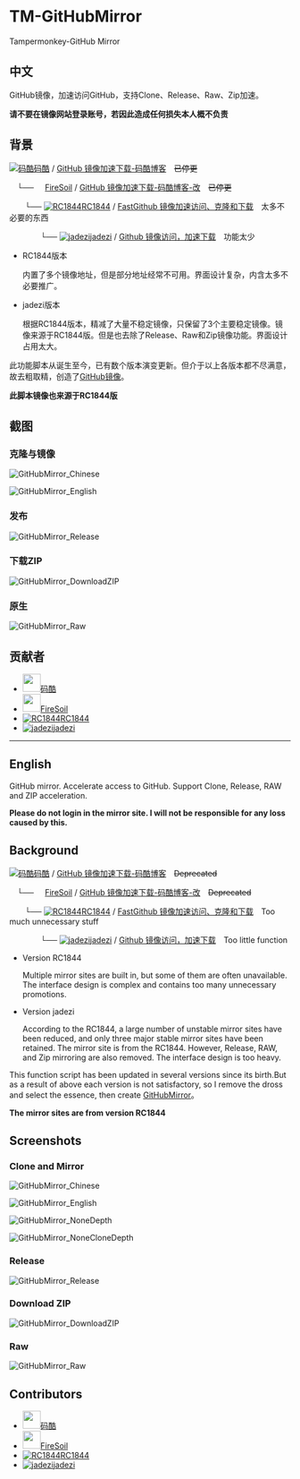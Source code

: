 # TM-GitHubMirror
Tampermonkey-GitHub Mirror

## 中文

GitHub镜像，加速访问GitHub，支持Clone、Release、Raw、Zip加速。

**请不要在镜像网站登录账号，若因此造成任何损失本人概不负责**

## 背景

[![码酷](https://greasyfork.org/packs/media/images/blacklogo16-5421a97c75656cecbe2befcec0778a96.png)码酷](https://greasyfork.org/zh-CN/users/305098) / [GitHub 镜像加速下载-码酷博客](https://greasyfork.org/zh-CN/scripts/383577)&emsp;~~已停更~~

&emsp;└── [<img src="https://avatars.githubusercontent.com/u/12509091?s=16&v=4" width="16px" height="16px"/>FireSoil](https://github.com/FireSoil) / [GitHub 镜像加速下载-码酷博客-改](https://greasyfork.org/zh-CN/scripts/391911)&emsp;~~已停更~~

&emsp;&emsp;└── [![RC1844](https://avatars.githubusercontent.com/u/14369275?s=16&v=4)RC1844](https://github.com/RC1844) / [FastGithub 镜像加速访问、克隆和下载](https://github.com/RC1844/FastGithub)&emsp;太多不必要的东西

&emsp;&emsp;&emsp;&emsp;└── [![jadezi](https://avatars.githubusercontent.com/u/46995667?s=16&v=4)jadezi](https://github.com/jadezi) / [Github 镜像访问，加速下载](https://github.com/jadezi/github-accelerator)&emsp;功能太少

- RC1844版本

  内置了多个镜像地址，但是部分地址经常不可用。界面设计复杂，内含太多不必要推广。
- jadezi版本

  根据RC1844版本，精减了大量不稳定镜像，只保留了3个主要稳定镜像。镜像来源于RC1844版。但是也去除了Release、Raw和Zip镜像功能。界面设计占用太大。

此功能脚本从诞生至今，已有数个版本演变更新。但介于以上各版本都不尽满意，故去粗取精，创造了[GitHub镜像](https://github.com/HaleShaw/TM-GitHubMirror)。

**此脚本镜像也来源于RC1844版**

## 截图

### 克隆与镜像

![GitHubMirror_Chinese](https://raw.githubusercontent.com/HaleShaw/TM-GitHubMirror/master/Screenshots/GitHubMirror_Chinese.png)

![GitHubMirror_English](https://raw.githubusercontent.com/HaleShaw/TM-GitHubMirror/master/Screenshots/GitHubMirror_English.png)

### 发布

![GitHubMirror_Release](https://raw.githubusercontent.com/HaleShaw/TM-GitHubMirror/master/Screenshots/GitHubMirror_Release.png)

### 下载ZIP

![GitHubMirror_DownloadZIP](https://raw.githubusercontent.com/HaleShaw/TM-GitHubMirror/master/Screenshots/GitHubMirror_DownloadZIP.png)

### 原生

![GitHubMirror_Raw](https://raw.githubusercontent.com/HaleShaw/TM-GitHubMirror/master/Screenshots/GitHubMirror_Raw.png)

## 贡献者

- [<img src="https://greasyfork.org/packs/media/images/blacklogo16-5421a97c75656cecbe2befcec0778a96.png" width="32px" height="32px"/>码酷](https://greasyfork.org/zh-CN/scripts/383577)
- [<img src="https://avatars.githubusercontent.com/u/12509091?s=16&v=4" width="32px" height="32px"/>FireSoil](https://github.com/FireSoil)
- [![RC1844](https://avatars.githubusercontent.com/u/14369275?s=32&v=4)RC1844](https://github.com/RC1844)
- [![jadezi](https://avatars.githubusercontent.com/u/46995667?s=32&v=4)jadezi](https://github.com/jadezi)

---

## English

GitHub mirror. Accelerate access to GitHub. Support Clone, Release, RAW and ZIP acceleration.

**Please do not login in the mirror site. I will not be responsible for any loss caused by this.**

## Background

[![码酷](https://greasyfork.org/packs/media/images/blacklogo16-5421a97c75656cecbe2befcec0778a96.png)码酷](https://greasyfork.org/zh-CN/users/305098) / [GitHub 镜像加速下载-码酷博客](https://greasyfork.org/zh-CN/scripts/383577)&emsp;~~Deprecated~~

&emsp;└── [<img src="https://avatars.githubusercontent.com/u/12509091?s=16&v=4" width="16px" height="16px"/>FireSoil](https://github.com/FireSoil) / [GitHub 镜像加速下载-码酷博客-改](https://greasyfork.org/zh-CN/scripts/391911)&emsp;~~Deprecated~~

&emsp;&emsp;└── [![RC1844](https://avatars.githubusercontent.com/u/14369275?s=16&v=4)RC1844](https://github.com/RC1844) / [FastGithub 镜像加速访问、克隆和下载](https://github.com/RC1844/FastGithub)&emsp;Too much unnecessary stuff

&emsp;&emsp;&emsp;&emsp;└── [![jadezi](https://avatars.githubusercontent.com/u/46995667?s=16&v=4)jadezi](https://github.com/jadezi) / [Github 镜像访问，加速下载](https://github.com/jadezi/github-accelerator)&emsp;Too little function

- Version RC1844

  Multiple mirror sites are built in, but some of them are often unavailable. The interface design is complex and contains too many unnecessary promotions.
- Version jadezi

  According to the RC1844, a large number of unstable mirror sites have been reduced, and only three major stable mirror sites have been retained. The mirror site is from the RC1844. However, Release, RAW, and Zip mirroring are also removed. The interface design is too heavy.

This function script has been updated in several versions since its birth.But as a result of above each version is not satisfactory, so I remove the dross and select the essence, then create [GitHubMirror](https://github.com/HaleShaw/TM-GitHubMirror)。

**The mirror sites are from version RC1844**

## Screenshots

### Clone and Mirror

![GitHubMirror_Chinese](https://raw.githubusercontent.com/HaleShaw/TM-GitHubMirror/master/Screenshots/GitHubMirror_Chinese.png)

![GitHubMirror_English](https://raw.githubusercontent.com/HaleShaw/TM-GitHubMirror/master/Screenshots/GitHubMirror_English.png)

![GitHubMirror_NoneDepth](https://raw.githubusercontent.com/HaleShaw/TM-GitHubMirror/master/Screenshots/GitHubMirror_NoneDepth.png)

![GitHubMirror_NoneCloneDepth](https://raw.githubusercontent.com/HaleShaw/TM-GitHubMirror/master/Screenshots/GitHubMirror_NoneCloneDepth.png)

### Release

![GitHubMirror_Release](https://raw.githubusercontent.com/HaleShaw/TM-GitHubMirror/master/Screenshots/GitHubMirror_Release.png)

### Download ZIP

![GitHubMirror_DownloadZIP](https://raw.githubusercontent.com/HaleShaw/TM-GitHubMirror/master/Screenshots/GitHubMirror_DownloadZIP.png)

### Raw

![GitHubMirror_Raw](https://raw.githubusercontent.com/HaleShaw/TM-GitHubMirror/master/Screenshots/GitHubMirror_Raw.png)

## Contributors

- [<img src="https://greasyfork.org/packs/media/images/blacklogo16-5421a97c75656cecbe2befcec0778a96.png" width="32px" height="32px"/>码酷](https://greasyfork.org/zh-CN/scripts/383577)
- [<img src="https://avatars.githubusercontent.com/u/12509091?s=16&v=4" width="32px" height="32px"/>FireSoil](https://github.com/FireSoil)
- [![RC1844](https://avatars.githubusercontent.com/u/14369275?s=32&v=4)RC1844](https://github.com/RC1844)
- [![jadezi](https://avatars.githubusercontent.com/u/46995667?s=32&v=4)jadezi](https://github.com/jadezi)
